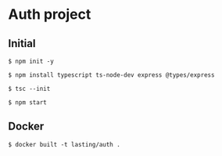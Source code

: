 # Auth project

## Initial

```
$ npm init -y

$ npm install typescript ts-node-dev express @types/express

$ tsc --init

$ npm start
```

## Docker

```
$ docker built -t lasting/auth .
